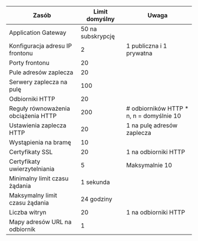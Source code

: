 | Zasób | Limit domyślny | Uwaga |
| --- | --- | --- |
| Application Gateway |50 na subskrypcję | |
| Konfiguracja adresu IP frontonu |2 |1 publiczna i 1 prywatna |
| Porty frontonu |20 | |
| Pule adresów zaplecza |20 | |
| Serwery zaplecza na pulę |100 | |
| Odbiorniki HTTP |20 | |
| Reguły równoważenia obciążenia HTTP |200 |# odbiorników HTTP * n, n = domyślnie 10 |
| Ustawienia zaplecza HTTP |20 |1 na pulę adresów zaplecza |
| Wystąpienia na bramę |10 | |
| Certyfikaty SSL |20 |1 na odbiorniki HTTP |
| Certyfikaty uwierzytelniania |5 | Maksymalnie 10 |
| Minimalny limit czasu żądania |1 sekunda | |
| Maksymalny limit czasu żądania |24 godziny | |
| Liczba witryn |20 |1 na odbiorniki HTTP |
| Mapy adresów URL na odbiornik |1 | |

